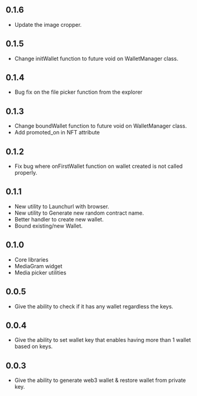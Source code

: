## 0.1.6

* Update the image cropper.

## 0.1.5

* Change initWallet function to future void on WalletManager class.

## 0.1.4

* Bug fix on the file picker function from the explorer

## 0.1.3

* Change boundWallet function to future void on WalletManager class.
* Add promoted_on in NFT attribute

## 0.1.2

* Fix bug where onFirstWallet function on wallet created is not called properly.

## 0.1.1

* New utility to Launchurl with browser.
* New utility to Generate new random contract name.
* Better handler to create new wallet.
* Bound existing/new Wallet.

## 0.1.0

* Core libraries
* MediaGram widget
* Media picker utilities

## 0.0.5

* Give the ability to check if it has any wallet regardless the keys.

## 0.0.4

* Give the ability to set wallet key that enables having more than 1 wallet based on keys.

## 0.0.3

* Give the ability to generate web3 wallet & restore wallet from private key.

